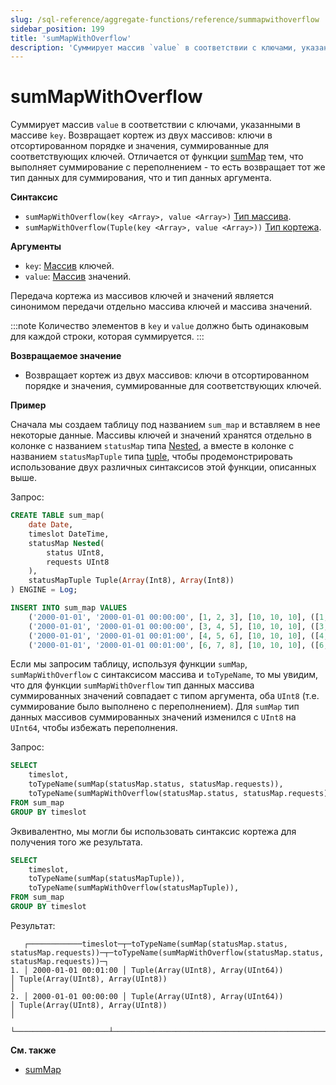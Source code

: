 ```yaml
---
slug: /sql-reference/aggregate-functions/reference/summapwithoverflow
sidebar_position: 199
title: 'sumMapWithOverflow'
description: 'Суммирует массив `value` в соответствии с ключами, указанными в массиве `key`. Возвращает кортеж из двух массивов: ключи в отсортированном порядке и значения, суммированные для соответствующих ключей. Отличается от функции sumMap тем, что выполняет суммирование с переполнением.'
---
```



# sumMapWithOverflow

Суммирует массив `value` в соответствии с ключами, указанными в массиве `key`. Возвращает кортеж из двух массивов: ключи в отсортированном порядке и значения, суммированные для соответствующих ключей. 
Отличается от функции [sumMap](../reference/summap.md) тем, что выполняет суммирование с переполнением - то есть возвращает тот же тип данных для суммирования, что и тип данных аргумента.

**Синтаксис**

- `sumMapWithOverflow(key <Array>, value <Array>)` [Тип массива](../../data-types/array.md).
- `sumMapWithOverflow(Tuple(key <Array>, value <Array>))` [Тип кортежа](../../data-types/tuple.md).

**Аргументы** 

- `key`: [Массив](../../data-types/array.md) ключей.
- `value`: [Массив](../../data-types/array.md) значений.

Передача кортежа из массивов ключей и значений является синонимом передачи отдельно массива ключей и массива значений.

:::note 
Количество элементов в `key` и `value` должно быть одинаковым для каждой строки, которая суммируется.
:::

**Возвращаемое значение** 

- Возвращает кортеж из двух массивов: ключи в отсортированном порядке и значения, суммированные для соответствующих ключей.

**Пример**

Сначала мы создаем таблицу под названием `sum_map` и вставляем в нее некоторые данные. Массивы ключей и значений хранятся отдельно в колонке с названием `statusMap` типа [Nested](../../data-types/nested-data-structures/index.md), а вместе в колонке с названием `statusMapTuple` типа [tuple](../../data-types/tuple.md), чтобы продемонстрировать использование двух различных синтаксисов этой функции, описанных выше.

Запрос:

``` sql
CREATE TABLE sum_map(
    date Date,
    timeslot DateTime,
    statusMap Nested(
        status UInt8,
        requests UInt8
    ),
    statusMapTuple Tuple(Array(Int8), Array(Int8))
) ENGINE = Log;
```
```sql
INSERT INTO sum_map VALUES
    ('2000-01-01', '2000-01-01 00:00:00', [1, 2, 3], [10, 10, 10], ([1, 2, 3], [10, 10, 10])),
    ('2000-01-01', '2000-01-01 00:00:00', [3, 4, 5], [10, 10, 10], ([3, 4, 5], [10, 10, 10])),
    ('2000-01-01', '2000-01-01 00:01:00', [4, 5, 6], [10, 10, 10], ([4, 5, 6], [10, 10, 10])),
    ('2000-01-01', '2000-01-01 00:01:00', [6, 7, 8], [10, 10, 10], ([6, 7, 8], [10, 10, 10]));
```

Если мы запросим таблицу, используя функции `sumMap`, `sumMapWithOverflow` с синтаксисом массива и `toTypeName`, то мы увидим, что для функции `sumMapWithOverflow` тип данных массива суммированных значений совпадает с типом аргумента, оба `UInt8` (т.е. суммирование было выполнено с переполнением). Для `sumMap` тип данных массивов суммированных значений изменился с `UInt8` на `UInt64`, чтобы избежать переполнения. 

Запрос:

``` sql
SELECT
    timeslot,
    toTypeName(sumMap(statusMap.status, statusMap.requests)),
    toTypeName(sumMapWithOverflow(statusMap.status, statusMap.requests)),
FROM sum_map
GROUP BY timeslot
```

Эквивалентно, мы могли бы использовать синтаксис кортежа для получения того же результата.

``` sql
SELECT
    timeslot,
    toTypeName(sumMap(statusMapTuple)),
    toTypeName(sumMapWithOverflow(statusMapTuple)),
FROM sum_map
GROUP BY timeslot
```

Результат:

``` text
   ┌────────────timeslot─┬─toTypeName(sumMap(statusMap.status, statusMap.requests))─┬─toTypeName(sumMapWithOverflow(statusMap.status, statusMap.requests))─┐
1. │ 2000-01-01 00:01:00 │ Tuple(Array(UInt8), Array(UInt64))                       │ Tuple(Array(UInt8), Array(UInt8))                                    │
2. │ 2000-01-01 00:00:00 │ Tuple(Array(UInt8), Array(UInt64))                       │ Tuple(Array(UInt8), Array(UInt8))                                    │
   └─────────────────────┴──────────────────────────────────────────────────────────┴──────────────────────────────────────────────────────────────────────┘
```

**См. также**
    
- [sumMap](../reference/summap.md)
